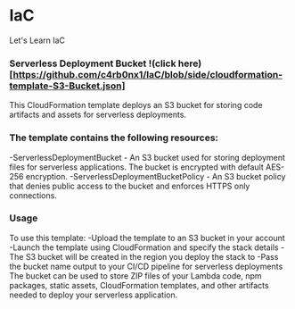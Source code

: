 # IaC
Let's Learn IaC
### Serverless Deployment Bucket !(click here)[https://github.com/c4rb0nx1/IaC/blob/side/cloudformation-template-S3-Bucket.json]
This CloudFormation template deploys an S3 bucket for storing code artifacts and assets for serverless deployments.

### The template contains the following resources:
-ServerlessDeploymentBucket - An S3 bucket used for storing deployment files for serverless applications. The bucket is encrypted with default AES-256 encryption.
-ServerlessDeploymentBucketPolicy - An S3 bucket policy that denies public access to the bucket and enforces HTTPS only connections.

### Usage
To use this template:
-Upload the template to an S3 bucket in your account
-Launch the template using CloudFormation and specify the stack details
-The S3 bucket will be created in the region you deploy the stack to
-Pass the bucket name output to your CI/CD pipeline for serverless deployments
The bucket can be used to store ZIP files of your Lambda code, npm packages, static assets, CloudFormation templates, and other artifacts needed to deploy your serverless application.
